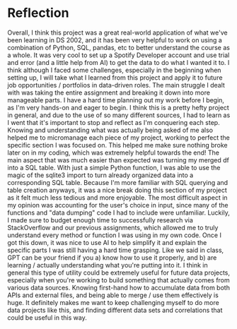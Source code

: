 # Reflection
Overall, I think this project was a great real-world application of what we've been learning in DS 2002, and it has been very helpful to work on using a combination of Python, SQL, pandas, etc to better understand the course as a whole. It was very cool to set up a Spotify Developer account and use trial and error (and a little help from AI) to get the data to do what I wanted it to. I think although I faced some challenges, especially in the beginning when setting up, I will take what I learned from this project and apply it to future job opportunities / portfolios in data-driven roles. The main struggle I dealt with was taking the entire assignment and breaking it down into more manageable parts. I have a hard time planning out my work before I begin, as I'm very hands-on and eager to begin. I think this is a pretty hefty project in general, and due to the use of so many different sources, I had to learn as I went that it's important to stop and reflect as I'm conquering each step. Knowing and understanding what was actually being asked of me also helped me to micromanage each piece of my project, working to perfect the specific section I was focused on. This helped me make sure nothing broke later on in my coding, which was extremely helpful towards the end! The main aspect that was much easier than expected was turning my merged df into a SQL table. With just a simple Python function, I was able to use the magic of the sqlite3 import to turn already organized data into a corresponding SQL table. Because I'm more familiar with SQL querying and table creation anyways, it was a nice break doing this section of my project as it felt much less tedious and more enjoyable. The most difficult aspect in my opinion was accounting for the user's choice in input, since many of the functions and "data dumping" code I had to include were unfamiliar. Luckily, I made sure to budget enough time to successfully research via StackOverflow and our previous assignments, which allowed me to truly understand every method or function I was using in my own code. Once I got this down, it was nice to use AI to help simplify it and explain the specific parts I was still having a hard time grasping. Like we said in class, GPT can be your friend if you a) know how to use it properly, and b) are learning / actually understanding what you're putting into it. I think in general this type of utility could be extremely useful for future data projects, especially when you're working to build something that actually comes from various data sources. Knowing first-hand how to accumulate data from both APIs and external files, and being able to merge / use them effectively is huge. It definitely makes me want to keep challenging myself to do more data projects like this, and finding different data sets and correlations that could be useful in this way.
